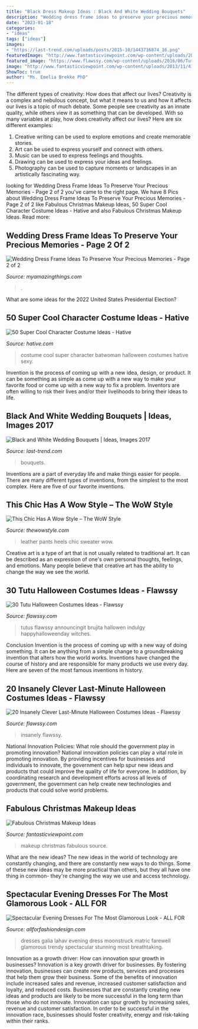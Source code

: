 ```yaml
---
title: "Black Dress Makeup Ideas : Black And White Wedding Bouquets"
description: "Wedding dress frame ideas to preserve your precious memories"
date: "2023-01-18"
categories:
- "ideas"
tags: ["ideas"]
images:
- "https://last-trend.com/uploads/posts/2015-10/1443716874_16.png"
featuredImage: "http://www.fantasticviewpoint.com/wp-content/uploads/2013/11/41-Christmas-Makeup-Ideas-02.jpg"
featured_image: "https://www.flawssy.com/wp-content/uploads/2016/06/Tutu-Dress-Halloween-Costumes-ideas.jpg"
image: "http://www.fantasticviewpoint.com/wp-content/uploads/2013/11/41-Christmas-Makeup-Ideas-02.jpg"
ShowToc: true
author: "Ms. Emelia Brekke PhD"
---
```



The different types of creativity: How does that affect our lives?
Creativity is a complex and nebulous concept, but what it means to us and how it affects our lives is a topic of much debate. Some people see creativity as an innate quality, while others view it as something that can be developed. With so many variables at play, how does creativity affect our lives? Here are six different examples: 
1. Creative writing can be used to explore emotions and create memorable stories.
2. Art can be used to express yourself and connect with others.
3. Music can be used to express feelings and thoughts.
4. Drawing can be used to express your ideas and feelings.
5. Photography can be used to capture moments or landscapes in an artistically fascinating way. 

	

		
looking for Wedding Dress Frame Ideas To Preserve Your Precious Memories - Page 2 of 2 you've came to the right page. We have 8 Pics about Wedding Dress Frame Ideas To Preserve Your Precious Memories - Page 2 of 2 like Fabulous Christmas Makeup Ideas, 50 Super Cool Character Costume Ideas - Hative and also Fabulous Christmas Makeup Ideas. Read more:
		
    
## Wedding Dress Frame Ideas To Preserve Your Precious Memories - Page 2 Of 2

<img loading=lazy src="https://myamazingthings.com/wp-content/uploads/2017/11/wedding-dress-display-8-.jpg" onerror="this.onerror=null;this.src='https://tse2.mm.bing.net/th?id=OIP.jECBXxdJti9Q5dkM-i7vkwHaLJ&amp;pid=15.1';" alt="Wedding Dress Frame Ideas To Preserve Your Precious Memories - Page 2 of 2">

_Source: myamazingthings.com_

>. 

	

What are some ideas for the 2022 United States Presidential Election?

    
## 50 Super Cool Character Costume Ideas - Hative

<img loading=lazy src="https://hative.com/wp-content/uploads/2014/10/super-cool-costume-ideas/30-batwoman-costume.jpg" onerror="this.onerror=null;this.src='https://tse2.mm.bing.net/th?id=OIP.OKnekT2OwZNeOfSmlhvEAAHaLI&amp;pid=15.1';" alt="50 Super Cool Character Costume Ideas - Hative">

_Source: hative.com_

>costume cool super character batwoman halloween costumes hative sexy. 

	

Invention is the process of coming up with a new idea, design, or product. It can be something as simple as come up with a new way to make your favorite food or come up with a new way to fix a problem. Inventors are often willing to risk their lives and/or their livelihoods to bring their ideas to life.

    
## Black And White Wedding Bouquets | Ideas, Images 2017

<img loading=lazy src="https://last-trend.com/uploads/posts/2015-10/1443716874_16.png" onerror="this.onerror=null;this.src='https://tse2.mm.bing.net/th?id=OIP.I3vFSZ1O_mV1rrv52FH64gHaLH&amp;pid=15.1';" alt="Black and White Wedding Bouquets | Ideas, Images 2017">

_Source: last-trend.com_

>bouquets. 

	

Inventions are a part of everyday life and make things easier for people. There are many different types of inventions, from the simplest to the most complex. Here are five of our favorite inventions.

    
## This Chic Has A Wow Style – The WoW Style

<img loading=lazy src="http://thewowstyle.com/wp-content/uploads/2014/10/leather-pants-with-a-simple-blak-sweater-and-stunna-heels.jpg" onerror="this.onerror=null;this.src='https://tse4.mm.bing.net/th?id=OIP.hJ62eHxnmwNVdD3rESDLKAAAAA&amp;pid=15.1';" alt="This Chic Has A Wow Style – The WoW Style">

_Source: thewowstyle.com_

>leather pants heels chic sweater wow. 

	

Creative art is a type of art that is not usually related to traditional art. It can be described as an expression of one's own personal thoughts, feelings, and emotions. Many people believe that creative art has the ability to change the way we see the world.

    
## 30 Tutu Halloween Costumes Ideas - Flawssy

<img loading=lazy src="https://www.flawssy.com/wp-content/uploads/2016/06/Tutu-Dress-Halloween-Costumes-ideas.jpg" onerror="this.onerror=null;this.src='https://tse1.mm.bing.net/th?id=OIP.IfZ3GXH9lYOQA5z0Aq_4LAHaLH&amp;pid=15.1';" alt="30 Tutu Halloween Costumes Ideas - Flawssy">

_Source: flawssy.com_

>tutus flawssy announcingit brujita hallowen indulgy happyhalloweenday witches. 

	

Conclusion
Invention is the process of coming up with a new way of doing something. It can be anything from a simple change to a groundbreaking invention that alters how the world works. Inventions have changed the course of history and are responsible for many products we use every day. Here are seven of the most famous inventions in history.

    
## 20 Insanely Clever Last-Minute Halloween Costumes Ideas - Flawssy

<img loading=lazy src="https://flawssy.com/wp-content/uploads/2016/05/Last-Minute-Halloween-Costumes-ideas.jpg" onerror="this.onerror=null;this.src='https://tse4.mm.bing.net/th?id=OIP.HbLoiZF5FS-2NlwNvSOFGwHaLH&amp;pid=15.1';" alt="20 Insanely Clever Last-Minute Halloween Costumes Ideas - Flawssy">

_Source: flawssy.com_

>insanely flawssy. 

	

National Innovation Policies: What role should the government play in promoting innovation?
National innovation policies can play a vital role in promoting innovation. By providing incentives for businesses and individuals to innovate, the government can help spur new ideas and products that could improve the quality of life for everyone. In addition, by coordinating research and development efforts across all levels of government, the government can help create new technologies and products that could solve world problems.

    
## Fabulous Christmas Makeup Ideas

<img loading=lazy src="http://www.fantasticviewpoint.com/wp-content/uploads/2013/11/41-Christmas-Makeup-Ideas-02.jpg" onerror="this.onerror=null;this.src='https://tse3.mm.bing.net/th?id=OIP.D_ChvAZsOkRkajr1hkxmBQAAAA&amp;pid=15.1';" alt="Fabulous Christmas Makeup Ideas">

_Source: fantasticviewpoint.com_

>makeup christmas fabulous source. 

	

What are the new ideas?
The new ideas in the world of technology are constantly changing, and there are constantly new ways to do things. Some of these new ideas may be more practical than others, but they all have one thing in common- they're changing the way we use and access technology.

    
## Spectacular Evening Dresses For The Most Glamorous Look - ALL FOR

<img loading=lazy src="https://allforfashiondesign.com/wp-content/uploads/2014/03/mf-30-600x1255.jpg" onerror="this.onerror=null;this.src='https://tse1.mm.bing.net/th?id=OIP.qfHt1Hbn2oVjeh0mFnz7MgHaPf&amp;pid=15.1';" alt="Spectacular Evening Dresses For The Most Glamorous Look - ALL FOR">

_Source: allforfashiondesign.com_

>dresses galia lahav evening dress moonstruck matric farewell glamorous trendy spectacular stunning most breathtaking. 

	

Innovation as a growth driver: How can innovation spur growth in businesses?
Innovation is a key growth driver for businesses. By fostering innovation, businesses can create new products, services and processes that help them grow their business. Some of the benefits of innovation include increased sales and revenue, increased customer satisfaction and loyalty, and reduced costs.
Businesses that are constantly creating new ideas and products are likely to be more successful in the long term than those who do not innovate. Innovation can spur growth by increasing sales, revenue and customer satisfaction. In order to be successful in the innovation race, businesses should foster creativity, energy and risk-taking within their ranks.

